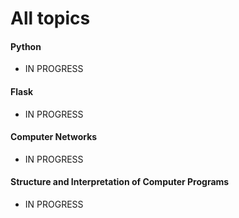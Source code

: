 <h1>All topics</h1> 

<h4>Python</h4>

* IN PROGRESS

<h4>Flask</h4>

* IN PROGRESS

<h4>Computer Networks</h4>

* IN PROGRESS

<h4>Structure and Interpretation of Computer Programs</h4>

* IN PROGRESS
